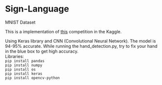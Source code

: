 # Sign-Language

MNIST Dataset

This is a implementation of [this](https://www.kaggle.com/datamunge/sign-language-mnist) competition in the Kaggle.

Using Keras library and CNN (Convolutional Neural Network). The model is 94-95% accurate. While running the hand_detection.py, try to fix your hand in the blue box to get high accuracy.  
Libraries:  
`pip install pandas`  
`pip install numpy`  
`pip install os`  
`pip install keras`  
`pip install opencv-python`
